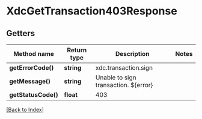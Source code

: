 # XdcGetTransaction403Response

## Getters

Method name | Return type | Description | Notes
------------ | ------------- | ------------- | -------------
**getErrorCode()** | **string** | xdc.transaction.sign |
**getMessage()** | **string** | Unable to sign transaction. ${error} |
**getStatusCode()** | **float** | 403 |

[[Back to Index]](../index.md)
